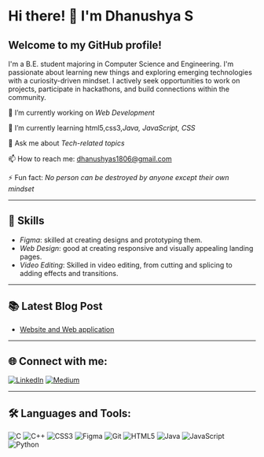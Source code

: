 # Hi there! 👋 I'm Dhanushya S

## Welcome to my GitHub profile!
I'm a B.E. student majoring in Computer Science and Engineering. I'm passionate about learning new things and exploring emerging technologies with a curiosity-driven mindset. I actively seek opportunities to work on projects, participate in hackathons, and build connections within the community.

🔭 I’m currently working on *Web Development*

🌱 I’m currently learning html5,css3,*Java, JavaScript, CSS*

💬 Ask me about *Tech-related topics*

📫 How to reach me: [dhanushyas1806@gmail.com](mailto:dhanushyas1806@gmail.com)

⚡ Fun fact: *No person can be destroyed by anyone except their own mindset*

---

## 🔧 Skills
- *Figma*: skilled at creating designs and prototyping them.
- *Web Design*: good at creating responsive and visually appealing landing pages.
- *Video Editing*: Skilled in video editing, from cutting and splicing to adding effects and transitions.

---

## 📚 Latest Blog Post
- [Website and Web application](https://tinyurl.com/5y58vz63)

---

## 🌐 Connect with me:

[![LinkedIn](https://img.shields.io/badge/LinkedIn-blue?style=for-the-badge&logo=linkedin)](https://www.linkedin.com/in/dhanushya47/)
[![Medium](https://upload.wikimedia.org/wikipedia/commons/0/0d/Medium_logo.svg)](https://medium.com/@sdhanushyasaravanan)

---

## 🛠 Languages and Tools:

![C](https://img.shields.io/badge/C-00599C?style=for-the-badge&logo=c&logoColor=white)
![C++](https://img.shields.io/badge/C++-00599C?style=for-the-badge&logo=cplusplus&logoColor=white)
![CSS3](https://img.shields.io/badge/CSS3-1572B6?style=for-the-badge&logo=css3&logoColor=white)
![Figma](https://img.shields.io/badge/Figma-F24E1E?style=for-the-badge&logo=figma&logoColor=white)
![Git](https://img.shields.io/badge/Git-F05032?style=for-the-badge&logo=git&logoColor=white)
![HTML5](https://img.shields.io/badge/HTML5-E34F26?style=for-the-badge&logo=html5&logoColor=white)
![Java](https://img.shields.io/badge/Java-007396?style=for-the-badge&logo=java&logoColor=white)
![JavaScript](https://img.shields.io/badge/JavaScript-F7DF1E?style=for-the-badge&logo=javascript&logoColor=black)
![Python](https://img.shields.io/badge/Python-3776AB?style=for-the-badge&logo=python&logoColor=white)
